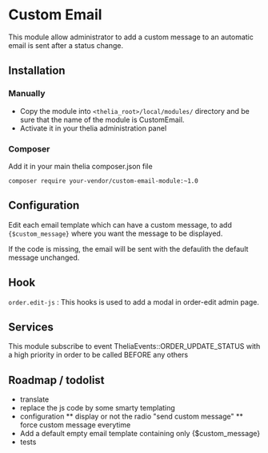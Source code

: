 # Custom Email

This module allow administrator to add a custom message to an automatic email is sent after a status change.

## Installation


### Manually

* Copy the module into ```<thelia_root>/local/modules/``` directory and be sure that the name of the module is CustomEmail.
* Activate it in your thelia administration panel

### Composer

Add it in your main thelia composer.json file

```
composer require your-vendor/custom-email-module:~1.0
```

## Configuration

Edit each email template which can have a custom message, to add
`{$custom_message}` where you want the message to be displayed.

If the code is missing, the email will be sent with the defaulith the default message unchanged.


## Hook

`order.edit-js` : This hooks is used to add a modal in order-edit admin page.


## Services

This module subscribe to event TheliaEvents::ORDER_UPDATE_STATUS with a high
priority in order to be called BEFORE any others

## Roadmap / todolist

* translate
* replace the js code by some smarty templating
* configuration
** display or not the radio "send custom message"
** force custom message everytime
* Add a default empty email template containing only {$custom_message}
* tests


